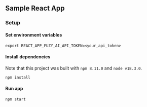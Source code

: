 ## Sample React App
### Setup
#### Set environment variables
```
export REACT_APP_FUZY_AI_API_TOKEN=<your_api_token>
```

#### Install dependencies
Note that this project was built with `npm 8.11.0` and `node v18.3.0`.
```
npm install 
```

#### Run app
```
npm start
```
